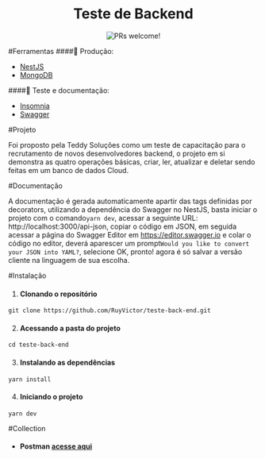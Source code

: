<h1 align="center">
    Teste de Backend
</h1>

<p align="center">
 <img src="https://img.shields.io/static/v1?label=Version&message=1.0.0&color=ffeb3b&labelColor=000000" alt="PRs welcome!" />
<br>

#Ferramentas
####🚀 Produção:
- [NestJS](https://nestjs.com/)
- [MongoDB](https://www.mongodb.com)

####👷 Teste e documentação:
- [Insomnia](https://insomnia.rest/)
- [Swagger](https://swagger.io/)

#Projeto

Foi proposto pela Teddy Soluções como um teste de capacitação para o recrutamento de novos desenvolvedores backend, o projeto em si demonstra as quatro operações básicas, criar, ler, atualizar e deletar sendo feitas em um banco de dados Cloud.

#Documentação

A documentação é gerada automaticamente apartir das tags definidas por decorators, utilizando a dependência do Swagger no NestJS, basta iniciar o projeto com o comando```yarn dev```, acessar a seguinte URL: http://localhost:3000/api-json, copiar o código em JSON, em seguida acessar a página do Swagger Editor em https://editor.swagger.io e colar o código no editor, deverá aparescer um prompt```Would you like to convert your JSON into YAML?```, selecione OK, pronto! agora é só salvar a versão cliente na linguagem de sua escolha.

#Instalação
1. #### Clonando o repositório
```git clone https://github.com/RuyVictor/teste-back-end.git```

2. #### Acessando a pasta do projeto
```cd teste-back-end```

3. #### Instalando as dependências
```yarn install```

4. #### Iniciando o projeto
```yarn dev```

#Collection
- #### Postman [acesse aqui](https://documenter.getpostman.com/view/15988720/TzXzCc5N)
